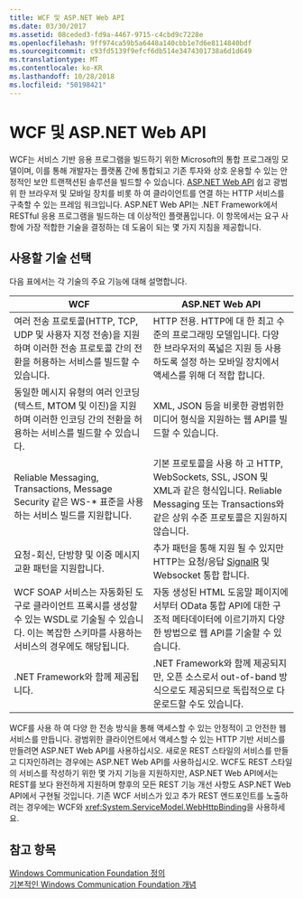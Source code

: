 ```yaml
---
title: WCF 및 ASP.NET Web API
ms.date: 03/30/2017
ms.assetid: 08ceded3-fd9a-4467-9715-c4cbd9c7228e
ms.openlocfilehash: 9ff974ca59b5a6448a140cbb1e7d6e8114840bdf
ms.sourcegitcommit: c93fd5139f9efcf6db514e3474301738a6d1d649
ms.translationtype: MT
ms.contentlocale: ko-KR
ms.lasthandoff: 10/28/2018
ms.locfileid: "50198421"
---
```

# <a name="wcf-and-aspnet-web-api"></a>WCF 및 ASP.NET Web API
WCF는 서비스 기반 응용 프로그램을 빌드하기 위한 Microsoft의 통합 프로그래밍 모델이며, 이를 통해 개발자는 플랫폼 간에 통합되고 기존 투자와 상호 운용할 수 있는 안정적인 보안 트랜잭션된 솔루션을 빌드할 수 있습니다. [ASP.NET Web API](https://www.asp.net/web-api) 쉽고 광범위 한 브라우저 및 모바일 장치를 비롯 하 여 클라이언트를 연결 하는 HTTP 서비스를 구축할 수 있는 프레임 워크입니다. ASP.NET Web API는 .NET Framework에서 RESTful 응용 프로그램을 빌드하는 데 이상적인 플랫폼입니다. 이 항목에서는 요구 사항에 가장 적합한 기술을 결정하는 데 도움이 되는 몇 가지 지침을 제공합니다.  
  
## <a name="choosing-which-technology-to-use"></a>사용할 기술 선택  
 다음 표에서는 각 기술의 주요 기능에 대해 설명합니다.  
  
|WCF|ASP.NET Web API|  
|---------|---------------------|  
|여러 전송 프로토콜(HTTP, TCP, UDP 및 사용자 지정 전송)을 지원하며 이러한 전송 프로토콜 간의 전환을 허용하는 서비스를 빌드할 수 있습니다.|HTTP 전용. HTTP에 대 한 최고 수준의 프로그래밍 모델입니다. 다양 한 브라우저의 폭넓은 지원 등 사용 하도록 설정 하는 모바일 장치에서 액세스를 위해 더 적합 합니다.|  
|동일한 메시지 유형의 여러 인코딩(텍스트, MTOM 및 이진)을 지원하며 이러한 인코딩 간의 전환을 허용하는 서비스를 빌드할 수 있습니다.|XML, JSON 등을 비롯한 광범위한 미디어 형식을 지원하는 웹 API를 빌드할 수 있습니다.|  
|Reliable Messaging, Transactions, Message Security 같은 WS-* 표준을 사용하는 서비스 빌드를 지원합니다.|기본 프로토콜을 사용 하 고 HTTP, WebSockets, SSL, JSON 및 XML과 같은 형식입니다. Reliable Messaging 또는 Transactions와 같은 상위 수준 프로토콜은 지원하지 않습니다.|  
|요청-회신, 단방향 및 이중 메시지 교환 패턴을 지원합니다.|추가 패턴을 통해 지원 될 수 있지만 HTTP는 요청/응답 [SignalR](https://github.com/SignalR/SignalR) 및 Websocket 통합 합니다.|  
|WCF SOAP 서비스는 자동화된 도구로 클라이언트 프록시를 생성할 수 있는 WSDL로 기술될 수 있습니다. 이는 복잡한 스키마를 사용하는 서비스의 경우에도 해당됩니다.|자동 생성된 HTML 도움말 페이지에서부터 OData 통합 API에 대한 구조적 메타데이터에 이르기까지 다양한 방법으로 웹 API를 기술할 수 있습니다.|  
|.NET Framework와 함께 제공됩니다.|.NET Framework와 함께 제공되지만, 오픈 소스로서 out-of-band 방식으로도 제공되므로 독립적으로 다운로드할 수도 있습니다.|  
  
 WCF를 사용 하 여 다양 한 전송 방식을 통해 액세스할 수 있는 안정적이 고 안전한 웹 서비스를 만듭니다. 광범위한 클라이언트에서 액세스할 수 있는 HTTP 기반 서비스를 만들려면 ASP.NET Web API를 사용하십시오. 새로운 REST 스타일의 서비스를 만들고 디자인하려는 경우에는 ASP.NET Web API를 사용하십시오. WCF도 REST 스타일의 서비스를 작성하기 위한 몇 가지 기능을 지원하지만, ASP.NET Web API에서는 REST를 보다 완전하게 지원하며 향후의 모든 REST 기능 개선 사항도 ASP.NET Web API에서 구현될 것입니다. 기존 WCF 서비스가 있고 추가 REST 엔드포인트를 노출하려는 경우에는 WCF와 <xref:System.ServiceModel.WebHttpBinding>을 사용하세요.  
  
## <a name="see-also"></a>참고 항목  
 [Windows Communication Foundation 정의](../../../docs/framework/wcf/whats-wcf.md)  
 [기본적인 Windows Communication Foundation 개념](../../../docs/framework/wcf/fundamental-concepts.md)  
